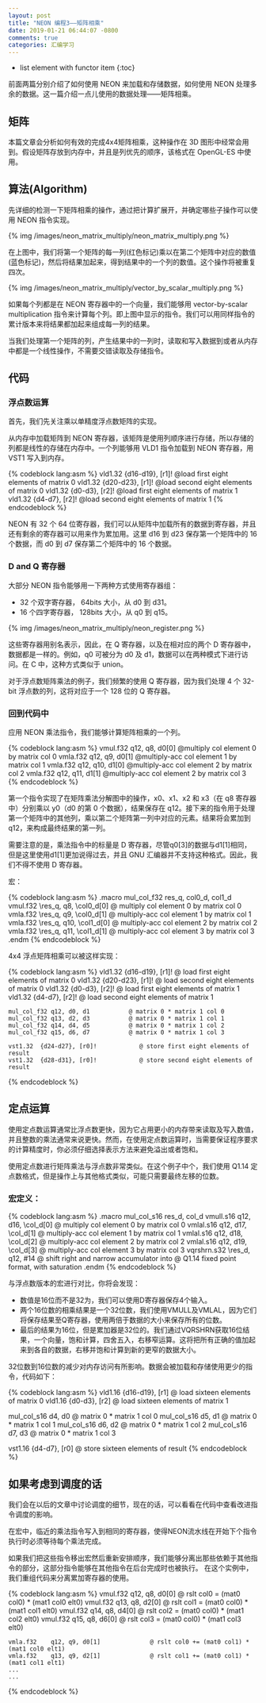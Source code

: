 ```yaml
---
layout: post
title: "NEON 编程3——矩阵相乘"
date: 2019-01-21 06:44:07 -0800
comments: true
categories: 汇编学习
---
```


* list element with functor item
{:toc}

前面两篇分别介绍了如何使用 NEON 来加载和存储数据，如何使用 NEON 处理多余的数据。这一篇介绍一点儿使用的数据处理——矩阵相乘。

<!--more-->

## 矩阵

本篇文章会分析如何有效的完成4x4矩阵相乘，这种操作在 3D 图形中经常会用到。假设矩阵存放到内存中，并且是列优先的顺序，该格式在 OpenGL-ES 中使用。

## 算法(Algorithm)

先详细的检测一下矩阵相乘的操作，通过把计算扩展开，并确定哪些子操作可以使用 NEON 指令实现。

{% img /images/neon_matrix_multiply/neon_matrix_multiply.png %}

在上图中，我们将第一个矩阵的每一列(红色标记)乘以在第二个矩阵中对应的数值(蓝色标记)，然后将结果加起来，得到结果中的一个列的数值。这个操作将被重复四次。

{% img /images/neon_matrix_multiply/vector_by_scalar_multiply.png %}

如果每个列都是在 NEON 寄存器中的一个向量，我们能够用 vector-by-scalar multiplication 指令来计算每个列。即上图中显示的指令。我们可以用同样指令的累计版本来将结果都加起来组成每一列的结果。  

当我们处理第一个矩阵的列，产生结果中的一列时，读取和写入数据到或者从内存中都是一个线性操作，不需要交错读取及存储指令。  

## 代码

### 浮点数运算

首先，我们先关注乘以单精度浮点数矩阵的实现。  

从内存中加载矩阵到 NEON 寄存器，该矩阵是使用列顺序进行存储，所以存储的列都是线性的存储在内存中。一个列能够用 VLD1 指令加载到 NEON 寄存器，用 VST1 写入到内存。  

{% codeblock lang:asm %}
vld1.32 {d16-d19}, [r1]!    @load first eight elements of matrix 0
vld1.32 {d20-d23}, [r1]!    @load second eight elements of matrix 0
vld1.32 {d0-d3},   [r2]!    @load first eight elements of matrix 1
vld1.32 {d4-d7},   [r2]!    @load second eight elements of matrix 1
{% endcodeblock %}

NEON 有 32 个 64 位寄存器，我们可以从矩阵中加载所有的数据到寄存器，并且还有剩余的寄存器可以用来作为累加用。这里 d16 到 d23 保存第一个矩阵中的 16 个数据，而 d0 到 d7 保存第二个矩阵中的 16 个数据。  

### D and Q 寄存器

大部分 NEON 指令能够用一下两种方式使用寄存器组： 

* 32 个双字寄存器， 64bits 大小，从 d0 到 d31。
* 16 个四字寄存器， 128bits 大小，从 q0 到 q15。

{% img /images/neon_matrix_multiply/neon_register.png %}

这些寄存器用别名表示，因此，在 Q 寄存器，以及在相对应的两个 D 寄存器中，数据都是一样的。例如，q0 可被分为 d0 及 d1，数据可以在两种模式下进行访问。在 C 中，这种方式类似于 union。 

对于浮点数矩阵乘法的例子，我们频繁的使用 Q 寄存器，因为我们处理 4 个 32-bit 浮点数的列，这将对应于一个 128 位的 Q 寄存器。

### 回到代码中

应用 NEON 乘法指令，我们能够计算矩阵相乘的一个列。  

{% codeblock lang:asm %}
vmul.f32    q12, q8, d0[0]  @multiply col element 0 by matrix col 0
vmla.f32    q12, q9, d0[1]  @multiply-acc col element 1 by matrix col 1
vmla.f32    q12, q10, d1[0] @multiply-acc col element 2 by matrix col 2
vmla.f32    q12, q11, d1[1] @multiply-acc col element 2 by matrix col 3
{% endcodeblock %}

第一个指令实现了在矩阵乘法分解图中的操作，x0、x1、x2 和 x3（在 q8 寄存器中）分别乘以 y0（d0 的第 0 个数据），结果保存在 q12。接下来的指令用于处理第一个矩阵中的其他列，乘以第二个矩阵第一列中对应的元素。结果将会累加到 q12，来构成最终结果的第一列。

需要注意的是，乘法指令中的标量是 D 寄存器，尽管q0[3]的数据与d1[1]相同，但是这里使用d1[1]更加说得过去，并且 GNU 汇编器并不支持这种格式。因此，我们不得不使用 D 寄存器。  

宏：  

{% codeblock lang:asm %}
.macro mul_col_f32 res_q, col0_d, col1_d
    vmul.f32    \res_q, q8, \col0_d[0]      @ multiply col element 0 by matrix col 0
    vmla.f32    \res_q, q9, \col0_d[1]      @ multiply-acc col element 1 by matrix col 1
    vmla.f32    \res_q, q10, \col1_d[0]  @ multiply-acc col element 2 by matrix col 2
    vmla.f32    \res_q, q11, \col1_d[1]  @ multiply-acc col element 3 by matrix col 3
.endm
{% endcodeblock %}

4x4 浮点矩阵相乘可以被这样实现： 

{% codeblock lang:asm %}
    vld1.32  {d16-d19}, [r1]!            @ load first eight elements of matrix 0
    vld1.32  {d20-d23}, [r1]!            @ load second eight elements of matrix 0
    vld1.32  {d0-d3}, [r2]!              @ load first eight elements of matrix 1
    vld1.32  {d4-d7}, [r2]!              @ load second eight elements of matrix 1

    mul_col_f32 q12, d0, d1           @ matrix 0 * matrix 1 col 0
    mul_col_f32 q13, d2, d3           @ matrix 0 * matrix 1 col 1
    mul_col_f32 q14, d4, d5           @ matrix 0 * matrix 1 col 2
    mul_col_f32 q15, d6, d7           @ matrix 0 * matrix 1 col 3

    vst1.32  {d24-d27}, [r0]!            @ store first eight elements of result
    vst1.32  {d28-d31}, [r0]!            @ store second eight elements of result
{% endcodeblock %}

## 定点运算

使用定点数运算通常比浮点数更快，因为它占用更小的内存带来读取及写入数值，并且整数的乘法通常来说更快。然而，在使用定点数运算时，当需要保证程序要求的计算精度时，你必须仔细选择表示方法来避免溢出或者饱和。

使用定点数进行矩阵乘法与浮点数非常类似。在这个例子中个，我们使用 Q1.14 定点数格式，但是操作上与其他格式类似，可能只需要最终左移的位数。  

### 宏定义：

{% codeblock lang:asm %}
.macro mul_col_s16 res_d, col_d
    vmull.s16   q12, d16, \col_d[0]   @ multiply col element 0 by matrix col 0
    vmlal.s16   q12, d17, \col_d[1]   @ multiply-acc col element 1 by matrix col 1
    vmlal.s16   q12, d18, \col_d[2]   @ multiply-acc col element 2 by matrix col 2
    vmlal.s16   q12, d19, \col_d[3]   @ multiply-acc col element 3 by matrix col 3
    vqrshrn.s32 \res_d, q12, #14            @ shift right and narrow accumulator into
                                            @  Q1.14 fixed point format, with saturation
.endm
{% endcodeblock %}

与浮点数版本的宏进行对比，你将会发现：

* 数值是16位而不是32为，我们可以使用D寄存器保存4个输入。
* 两个16位数的相乘结果是一个32位数，我们使用VMULL及VMLAL，因为它们将保存结果至Q寄存器，使用两倍于数据的大小来保存所有的位数。
* 最后的结果为16位，但是累加器是32位的。我们通过VQRSHRN获取16位结果，一个向量，饱和计算，四舍五入，右移窄运算。这将把所有正确的值加起来到各自的数据，右移并饱和计算到新的更窄的数据大小。

32位数到16位数的减少对内存访问有所影响。数据会被加载和存储使用更少的指令，代码如下：

{% codeblock lang:asm %}
 vld1.16  {d16-d19}, [r1]       @ load sixteen elements of matrix 0
 vld1.16  {d0-d3}, [r2]         @ load sixteen elements of matrix 1

 mul_col_s16 d4, d0                      @ matrix 0 * matrix 1 col 0
 mul_col_s16 d5, d1                      @ matrix 0 * matrix 1 col 1
 mul_col_s16 d6, d2                      @ matrix 0 * matrix 1 col 2
 mul_col_s16 d7, d3                      @ matrix 0 * matrix 1 col 3

 vst1.16  {d4-d7}, [r0]         @ store sixteen elements of result
{% endcodeblock %}

## 如果考虑到调度的话

我们会在以后的文章中讨论调度的细节，现在的话，可以看看在代码中查看改进指令调度的影响。

在宏中，临近的乘法指令写入到相同的寄存器，使得NEON流水线在开始下个指令执行时必须等待每个乘法完成。

如果我们把这些指令移出宏然后重新安排顺序，我们能够分离出那些依赖于其他指令的部分，这部分指令能够在其他指令在后台完成时也被执行。 
在这个实例中，我们重组代码来分离累加寄存器的使用。 

{% codeblock lang:asm %}
    vmul.f32    q12, q8, d0[0]              @ rslt col0  = (mat0 col0) * (mat1 col0 elt0)
    vmul.f32    q13, q8, d2[0]              @ rslt col1  = (mat0 col0) * (mat1 col1 elt0)
    vmul.f32    q14, q8, d4[0]              @ rslt col2  = (mat0 col0) * (mat1 col2 elt0)
    vmul.f32    q15, q8, d6[0]              @ rslt col3  = (mat0 col0) * (mat1 col3 elt0)

    vmla.f32    q12, q9, d0[1]              @ rslt col0 += (mat0 col1) * (mat1 col0 elt1)
    vmla.f32    q13, q9, d2[1]              @ rslt col1 += (mat0 col1) * (mat1 col1 elt1)
    ...
    ...
{% endcodeblock %}




